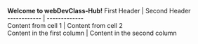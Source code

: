 **Welcome to webDevClass-Hub!**
First Header | Second Header  
------------ | -------------  
Content from cell 1 | Content from cell 2  
Content in the first column | Content in the second column  

